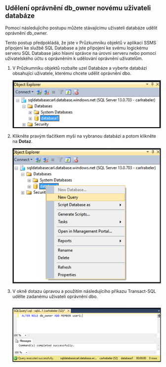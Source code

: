 

## <a name="grant-new-database-user-dbowner-permissions"></a>Udělení oprávnění db_owner novému uživateli databáze
Pomocí následujícího postupu můžete stávajícímu uživateli databáze udělit oprávnění db_owner.

Tento postup předpokládá, že jste v Průzkumníku objektů v aplikaci SSMS připojení ke službě SQL Database a jste připojení ke svému logickému serveru SQL Database jako hlavní správce na úrovni serveru nebo pomocí uživatelského účtu s oprávněním k udělování oprávnění uživatelům. 

1. V Průzkumníku objektů rozbalte uzel Databáze a vyberte databázi obsahující uživatele, kterému chcete udělit oprávnění dbo.
   
     ![SQL Server Management Studio: Připojení k serveru služby SQL Database.](./media/sql-database-create-new-database-user/sql-database-create-new-database-user-1.png)
2. Klikněte pravým tlačítkem myši na vybranou databázi a potom klikněte na **Dotaz**.
   
     ![SQL Server Management Studio: Připojení k serveru služby SQL Database.](./media/sql-database-create-new-database-user/sql-database-create-new-database-user-2.png)
3. V okně dotazu úpravou a použitím následujícího příkazu Transact-SQL udělte zadanému uživateli oprávnění dbo. 
   
    ```ALTER ROLE db_owner ADD MEMBER user1;
    ```
   
     ![SQL Server Management Studio: Connect to SQL Database server](./media/sql-database-grant-database-user-dbo-permissions/sql-database-grant-database-user-dbo-permissions-1.png)



<!--HONumber=Nov16_HO2-->


